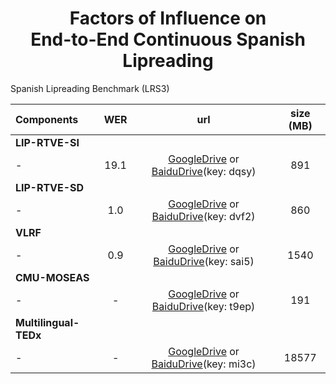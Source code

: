 <h1 align="center">Factors of Influence on <br/> End-to-End Continuous Spanish Lipreading</h1>

<summary>Spanish Lipreading Benchmark (LRS3)</summary>

<p> </p>

|     Components        |  WER |                                             url                                         |  size (MB)  |
|:----------------------|:----:|:---------------------------------------------------------------------------------------:|:-----------:|
|   **LIP-RTVE-SI**     |
| -                     | 19.1 |[GoogleDrive](http://bit.ly/40EAtyX) or [BaiduDrive](https://bit.ly/3ZjbrV5)(key: dqsy)  |     891     |
|   **LIP-RTVE-SD**      |
| -                     | 1.0  |[GoogleDrive](http://bit.ly/3ZSdh0l) or [BaiduDrive](http://bit.ly/3Z1TlGU)(key: dvf2)   |     860     |
|   **VLRF**    |
| -                     | 0.9  |[GoogleDrive](http://bit.ly/3yRSXAn) or [BaiduDrive](http://bit.ly/3LAxcMY)(key: sai5)   |     1540    |
| **CMU-MOSEAS**   |
| -                     |   -  |[GoogleDrive](http://bit.ly/3FE4XsV) or [BaiduDrive](http://bit.ly/3yRI5SY)(key: t9ep)   |     191     |
| **Multilingual-TEDx**         |
| -                     |   -  |[GoogleDrive](https://bit.ly/33rEsax) or [BaiduDrive](https://bit.ly/3rwQSph)(key: mi3c) |     18577   |

</details>
